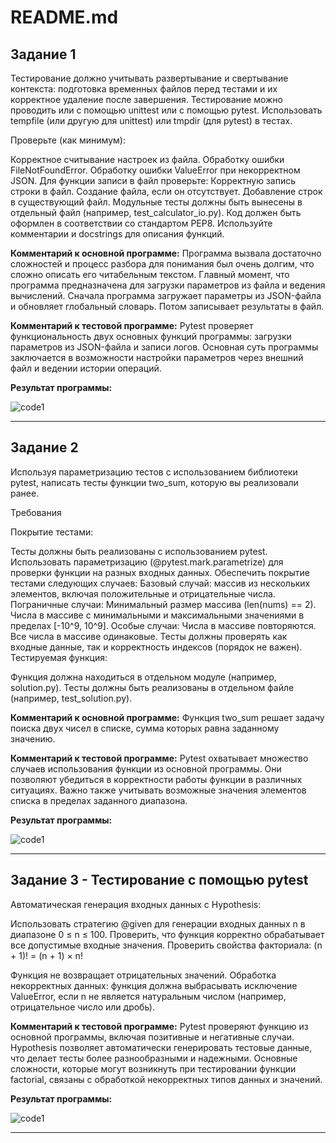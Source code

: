 # README.md

## Задание 1 
Тестирование должно учитывать развертывание и свертывание контекста: подготовка временных файлов перед тестами и их корректное удаление после завершения. Тестирование можно проводить или с помощью unittest или с помощью pytest. Использовать tempfile (или другую для unittest) или tmpdir  (для pytest) в тестах. 


Проверьте (как минимум):

Корректное считывание настроек из файла.
Обработку ошибки FileNotFoundError.
Обработку ошибки ValueError при некорректном JSON.
Для функции записи в файл проверьте:
Корректную запись строки в файл.
Создание файла, если он отсутствует.
Добавление строк в существующий файл.
Модульные тесты должны быть вынесены в отдельный файл (например, test_calculator_io.py).
Код должен быть оформлен в соответствии со стандартом PEP8.
Используйте комментарии и docstrings для описания функций.


**Комментарий к основной программе:** Программа вызвала достаточно сложностей и процесс разбора для понимания был очень долгим, что сложно описать его читабельным текстом. Главный момент, что программа предназначена для загрузки параметров из файла и ведения вычислений. Сначала программа загружает параметры из JSON-файла и обновляет глобальный словарь. Потом записывает результаты в файл.


**Комментарий к тестовой программе:** Pytest проверяет функциональность двух основных функций программы: загрузки параметров из JSON-файла и записи логов. Основная суть программы заключается в возможности настройки параметров через внешний файл и ведении истории операций.

**Результат программы:**

![code1](https://github.com/MelnikNO/programming-2/blob/main/Screen/LR7_1_test.png)

---

## Задание 2 
Используя параметризацию тестов с использованием библиотеки pytest, написать тесты функции two_sum, которую вы реализовали ранее. 

Требования

Покрытие тестами:

Тесты должны быть реализованы с использованием pytest.
Использовать параметризацию (@pytest.mark.parametrize) для проверки функции на разных входных данных.
Обеспечить покрытие тестами следующих случаев:
Базовый случай: массив из нескольких элементов, включая положительные и отрицательные числа.
Пограничные случаи:
Минимальный размер массива (len(nums) == 2).
Числа в массиве с минимальными и максимальными значениями в пределах [-10^9, 10^9].
Особые случаи:
Числа в массиве повторяются.
Все числа в массиве одинаковые.
Тесты должны проверять как входные данные, так и корректность индексов (порядок не важен).
Тестируемая функция:

Функция должна находиться в отдельном модуле (например, solution.py).
Тесты должны быть реализованы в отдельном файле (например, test_solution.py).


**Комментарий к основной программе:** Функция two_sum решает задачу поиска двух чисел в списке, сумма которых равна заданному значению.

**Комментарий к тестовой программе:** Pytest охватывает множество случаев использования функции из основной программы. Они позволяют убедиться в корректности работы функции в различных ситуациях. Важно также учитывать возможные значения элементов списка в пределах заданного диапазона. 

**Результат программы:**

![code1](https://github.com/MelnikNO/programming-2/blob/main/Screen/LR7_2_test.png)

---

## Задание 3 - Тестирование с помощью pytest
Автоматическая генерация входных данных с Hypothesis:

Использовать стратегию @given для генерации входных данных n в диапазоне 0 ≤ n ≤ 100.
Проверить, что функция корректно обрабатывает все допустимые входные значения.
Проверить свойства факториала:
(n + 1)! = (n + 1) × n!

Функция не возвращает отрицательных значений.
Обработка некорректных данных: функция должна выбрасывать исключение ValueError, если n не является натуральным числом (например, отрицательное число или дробь).

**Комментарий к тестовой программе:** Pytest проверяют функцию из основной программы, включая позитивные и негативные случаи. Hypothesis позволяет автоматически генерировать тестовые данные, что делает тесты более разнообразными и надежными. Основные сложности, которые могут возникнуть при тестировании функции factorial, связаны с обработкой некорректных типов данных и значений. 

**Результат программы:**

![code1](https://github.com/MelnikNO/programming-2/blob/main/Screen/LR7_3_test.png)

---

